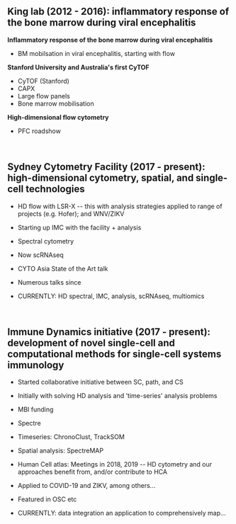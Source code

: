 
## King lab (2012 - 2016): inflammatory response of the bone marrow during viral encephalitis

**Inflammatory response of the bone marrow during viral encephalitis**
- BM mobilsation in viral encephalitis, starting with flow

**Stanford University and Australia's first CyTOF**
- CyTOF (Stanford)
- CAPX
- Large flow panels
- Bone marrow mobilisation

**High-dimensional flow cytometry**
- PFC roadshow 

<br />

## Sydney Cytometry Facility (2017 - present): high-dimensional cytometry, spatial, and single-cell technologies

- HD flow with LSR-X -- this with analysis strategies applied to range of projects (e.g. Hofer); and WNV/ZIKV
- Starting up IMC with the facility + analysis
- Spectral cytometry
- Now scRNAseq

- CYTO Asia State of the Art talk
- Numerous talks since

- CURRENTLY: HD spectral, IMC, analysis, scRNAseq, multiomics

<br />

## Immune Dynamics initiative (2017 - present): development of novel single-cell and computational methods for single-cell systems immunology

- Started collaborative initiative between SC, path, and CS
- Initially with solving HD analysis and 'time-series' analysis problems
- MBI funding
- Spectre
- Timeseries: ChronoClust, TrackSOM
- Spatial analysis: SpectreMAP
- Human Cell atlas: Meetings in 2018, 2019 -- HD cytometry and our approaches benefit from, and/or contribute to HCA

- Applied to COVID-19 and ZIKV, among others...

- Featured in OSC etc

- CURRENTLY: data integration an application to comprehensively map...
